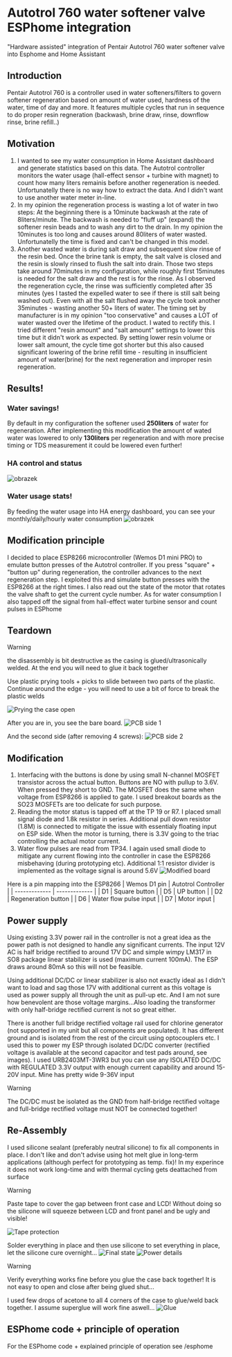 # Autotrol 760 water softener valve ESPhome integration
"Hardware assisted" integration of Pentair Autotrol 760 water softener valve into Esphome and Home Assistant

## Introduction
Pentair Autotrol 760 is a controller used in water softeners/filters to govern softener regeneration based on amount of water used, hardness of the water, time of day and more. It features multiple cycles that run in sequence to do proper resin regneration (backwash, brine draw, rinse, downflow rinse, brine refill..)

## Motivation
1) I wanted to see my water consumption in Home Assistant dashboard and generate statistics based on this data. The Autotrol controller monitors the water usage (hall-effect sensor + turbine with magnet) to count how many liters remainis before another regeneration is needed. Unfortunatelly there is no way how to extract the data. And I didn't want to use another water meter in-line.
2) In my opinion the regeneration process is wasting a lot of water in two steps: At the beginning there is a 10minute backwash at the rate of 8liters/minute. The backwash is needed to "fluff up" (expand) the softener resin beads and to wash any dirt to the drain. In my opinion the 10minutes is too long and causes around 80liters of water wasted. Unfortunatelly the time is fixed and can't be changed in this model.
3) Another wasted water is during salt draw and subsequent slow rinse of the resin bed. Once the brine tank is empty, the salt valve is closed and the resin is slowly rinsed to flush the salt into drain. Those two steps take around 70minutes in my configuration, while roughly first 15minutes is needed for the salt draw and the rest is for the rinse. As I observed the regeneration cycle, the rinse was sufficiently completed after 35 minutes (yes I tasted the expelled water to see if there is still salt being washed out). Even with all the salt flushed away the cycle took another 35minutes - wasting another 50+ liters of water. The timing set by manufacturer is in my opinion "too conservative" and causes a LOT of water wasted over the lifetime of the product. I wated to rectify this. I tried different "resin amount" and "salt amount" settings to lower this time but it didn't work as expected. By setting lower resin volume or lower salt amount, the cycle time got shorter but this also caused significant lowering of the brine refill time - resulting in insufficient amount of water(brine) for the next regeneration and improper resin regeneration.

## Results! 
### Water savings! 
By default in my configuration the softener used **250liters** of water for regeneration. After implementing this modification the amount of wated water was lowered to only **130liters** per regeneration and with more precise timing or TDS measurement it could be lowered even further!
### HA control and status
![obrazek](https://github.com/landrysik/autotrol-esphome/assets/124715451/b231fd60-ea40-4672-8656-c3f1634ee1f9)

### Water usage stats!
By feeding the water usage into HA energy dashboard, you can see your monthly/daily/hourly water consumption
![obrazek](https://github.com/landrysik/autotrol-esphome/assets/124715451/04147a56-2d27-4885-903a-5d40e062a00e)


## Modification principle
I decided to place ESP8266 microcontroller (Wemos D1 mini PRO) to emulate button presses of the Autotrol controller. If you press "square" + "button up" during regeneration, the controller advances to the next regeneration step. I exploited this and simulate button presses with the ESP8266 at the right times.
I also read out the state of the motor that rotates the valve shaft to get the current cycle number. 
As for water consumption I also tapped off the signal from hall-effect water turbine sensor and count pulses in ESPhome

## Teardown
> [!WARNING]
> the disassembly is bit destructive as the casing is glued/ultrasonically welded. At the end you will need to glue it back together

Use plastic prying tools + picks to slide between two parts of the plastic. Continue around the edge - you will need to use a bit of force to break the plastic welds

![Prying the case open](/images/opening.jpg)

After you are in, you see the bare board. 
![PCB side 1](/images/bare_board_1.jpg)

And the second side (after removing 4 screws):
![PCB side 2](/images/bare_board_2.jpg)

## Modification
1) Interfacing with the buttons is done by using small N-channel MOSFET transistor across the actual button. Buttons are NO with pullup to 3.6V. When pressed they short to GND. The MOSFET does the same when voltage from ESP8266 is applied to gate. I used breakout boards as the SO23 MOSFETs are too delicate for such purpose.
2) Reading the motor status is tapped off at the TP 19 or R7. I placed small signal diode and 1.8k resistor in series. Additional pull down resistor (1.8M) is connected to mitigate the issue with essentialy floating input on ESP side. When the motor is turning, there is 3.3V going to the triac controlling the actual motor current.
3) Water flow pulses are read from TP34. I again used small diode to mitigate any current flowing into the controller in case the ESP8266 misbehaving (during prototyping etc). Additional 1:1 resistor divider is implemented as the voltage signal is around 5.6V
![Modified board](/images/modified_board.jpg)

Here is a pin mapping into the ESP8266
| Wemos D1 pin  | Autotrol Controller |
| ------------- | ------------- |
| D1  | Square button  |
| D5  | UP button  |
| D2  | Regeneration button  |
| D6  | Water flow pulse input  |
| D7  | Motor input  |

## Power supply
Using existing 3.3V power rail in the controller is not a great idea as the power path is not designed to handle any significant currents. The input 12V AC is half bridge rectified to around 17V DC and simple wimpy LM317 in SO8 package linear stabilizer is used (maximum current 100mA). The ESP draws around 80mA so this will not be feasible.

Using additional DC/DC or linear stabilizer is also not exactly ideal as I didn't want to load and sag those 17V with additional current as this voltage is used as power supply all through the unit as pull-up etc. And I am not sure how benevolent are those voltage margins...Also loading the transformer with only half-bridge rectified current is not so great either.

There is another full bridge rectified voltage rail used for chlorine generator (not supported in my unit but all components are populated). It has different ground and is isolated from the rest of the circuit using optocouplers etc. I used this to power my ESP through isolated DC/DC converter (rectified voltage is available at the second capacitor and test pads around, see images). I used URB2403MT-3WR3 but you can use any ISOLATED DC/DC with REGULATED 3.3V output with enough current capability and around 15-20V input. Mine has pretty wide 9-36V input

> [!WARNING]
> The DC/DC must be isolated as the GND from half-bridge rectified voltage and full-bridge rectified voltage must NOT be connected together!


## Re-Assembly
I used silicone sealant (preferably neutral silicone) to fix all components in place. I don't like and don't advise using hot melt glue in long-term applications (although perfect for prototyping as temp. fix)! In my experince it does not work long-time and with thermal cycling gets deattached from surface

> [!WARNING]
> Paste tape to cover the gap between front case and LCD! Without doing so the silicone will squeeze between LCD and front panel and be ugly and visible!

![Tape protection](/images/reassembly.jpg)

Solder everything in place and then use silicone to set everything in place, let the silicone cure overnight...
![Final state](/images/internals_all.jpg)
![Power details](/images/power_detail.jpg)

> [!WARNING]
> Verify everything works fine before you glue the case back together! It is not easy to open and close after being glued shut...

I used few drops of acetone to all 4 corners of the case to glue/weld back together. I assume superglue will work fine aswell...
![Glue](/images/glue.jpg)

## ESPhome code + principle of operation
For the ESPhome code + explained principle of operation see /esphome

